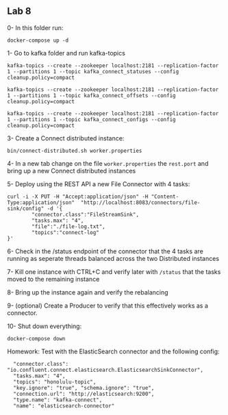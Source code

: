 ## Lab 8

0- In this folder run:

```
docker-compose up -d
```


1- Go to kafka folder and run kafka-topics
```
kafka-topics --create --zookeeper localhost:2181 --replication-factor 1 --partitions 1 --topic kafka_connect_statuses --config cleanup.policy=compact

kafka-topics --create --zookeeper localhost:2181 --replication-factor 1 --partitions 1 --topic kafka_connect_offsets --config cleanup.policy=compact

kafka-topics --create --zookeeper localhost:2181 --replication-factor 1 --partitions 1 --topic kafka_connect_configs --config cleanup.policy=compact
```

3- Create a Connect distributed instance:

```
bin/connect-distributed.sh worker.properties
```

4- In a new tab change on the file `worker.properties` the `rest.port` and bring up a new Connect distributed instances

5- Deploy using the REST API a new File Connector with 4 tasks:

```
curl -i -X PUT -H "Accept:application/json" -H "Content-Type:application/json"  "http://localhost:8083/connectors/file-sink/config" -d '{
        "connector.class":"FileStreamSink",
        "tasks.max": "4",
        "file":"./file-log.txt",
        "topics":"connect-log"
}'
```

6- Check in the /status endpoint of the connector that the 4 tasks are running as seperate threads balanced across the two Distributed instances

7- Kill one instance with CTRL+C and verify later with `/status` that the tasks moved to the remaining instance

8- Bring up the instance again and verify the rebalancing

9- (optional) Create a Producer to verify that this effectively works as a connector.

10- Shut down everything:

```
docker-compose down
```

Homework: Test with the ElasticSearch connector and the following config:

```
  "connector.class": "io.confluent.connect.elasticsearch.ElasticsearchSinkConnector",
  "tasks.max": "4", 
  "topics": "honolulu-topic", 
  "key.ignore": "true", "schema.ignore": "true", 
  "connection.url": "http://elasticsearch:9200", 
  "type.name": "kafka-connect", 
  "name": "elasticsearch-connector"
```
  